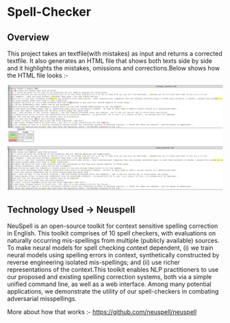 # Spell-Checker

## Overview

This project takes an textfile(with mistakes) as input and returns a corrected textfile. It also generates an HTML file that shows both texts side by side and it highlights the mistakes, omissions and corrections.Below shows how the HTML file looks :-

<img src = "files for readme/Screenshot (301).png">

<img src = "files for readme/Screenshot (302).png">

## Technology Used -> Neuspell

NeuSpell is an open-source toolkit for context sensitive spelling correction in English. This toolkit comprises of 10 spell checkers, with evaluations on naturally occurring mis-spellings from multiple (publicly available) sources. To make neural models for spell checking context dependent, (i) we train neural models using spelling errors in context, synthetically constructed by reverse engineering isolated mis-spellings; and (ii) use richer representations of the context.This toolkit enables NLP practitioners to use our proposed and existing spelling correction systems, both via a simple unified command line, as well as a web interface. Among many potential applications, we demonstrate the utility of our spell-checkers in combating adversarial misspellings.

More about how that works :- https://github.com/neuspell/neuspell
